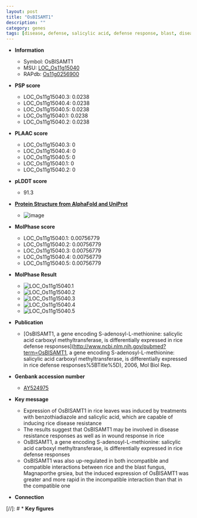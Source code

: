 ```yaml
---
layout: post
title: "OsBISAMT1"
description: ""
category: genes
tags: [disease, defense, salicylic acid, defense response, blast, disease resistance]
---
```


* **Information**  
    + Symbol: OsBISAMT1  
    + MSU: [LOC_Os11g15040](http://rice.plantbiology.msu.edu/cgi-bin/ORF_infopage.cgi?orf=LOC_Os11g15040)  
    + RAPdb: [Os11g0256900](http://rapdb.dna.affrc.go.jp/viewer/gbrowse_details/irgsp1?name=Os11g0256900)  

* **PSP score**  
    + LOC_Os11g15040.3: 0.0238 
    + LOC_Os11g15040.4: 0.0238 
    + LOC_Os11g15040.5: 0.0238 
    + LOC_Os11g15040.1: 0.0238 
    + LOC_Os11g15040.2: 0.0238 

* **PLAAC score**  
    + LOC_Os11g15040.3: 0 
    + LOC_Os11g15040.4: 0 
    + LOC_Os11g15040.5: 0 
    + LOC_Os11g15040.1: 0 
    + LOC_Os11g15040.2: 0 

* **pLDDT score**
    + 91.3

* **[Protein Structure from AlphaFold and UniProt](https://www.uniprot.org/uniprotkb/C7J9B3/entry#structure)**
    + ![image](https://ricepsp.github.io/images/C/AF-C7J9B3-F1.png)

* **MolPhase score**
    + LOC_Os11g15040.1: 0.00756779
    + LOC_Os11g15040.2: 0.00756779
    + LOC_Os11g15040.3: 0.00756779
    + LOC_Os11g15040.4: 0.00756779
    + LOC_Os11g15040.5: 0.00756779

* **MolPhase Result**
    + ![LOC_Os11g15040.1](https://304243504.github.io/Pictures/LOC_Os11g/LOC_Os11g15040.1.png)
    + ![LOC_Os11g15040.2](https://304243504.github.io/Pictures/LOC_Os11g/LOC_Os11g15040.2.png)
    + ![LOC_Os11g15040.3](https://304243504.github.io/Pictures/LOC_Os11g/LOC_Os11g15040.3.png)
    + ![LOC_Os11g15040.4](https://304243504.github.io/Pictures/LOC_Os11g/LOC_Os11g15040.4.png)
    + ![LOC_Os11g15040.5](https://304243504.github.io/Pictures/LOC_Os11g/LOC_Os11g15040.5.png)

* **Publication**  
    + [OsBISAMT1, a gene encoding S-adenosyl-L-methionine: salicylic acid carboxyl methyltransferase, is differentially expressed in rice defense responses](http://www.ncbi.nlm.nih.gov/pubmed?term=OsBISAMT1, a gene encoding S-adenosyl-L-methionine: salicylic acid carboxyl methyltransferase, is differentially expressed in rice defense responses%5BTitle%5D), 2006, Mol Biol Rep.

* **Genbank accession number**  
    + [AY524975](http://www.ncbi.nlm.nih.gov/nuccore/AY524975)

* **Key message**  
    + Expression of OsBISAMT1 in rice leaves was induced by treatments with benzothiadiazole and salicylic acid, which are capable of inducing rice disease resistance
    + The results suggest that OsBISAMT1 may be involved in disease resistance responses as well as in wound response in rice
    + OsBISAMT1, a gene encoding S-adenosyl-L-methionine: salicylic acid carboxyl methyltransferase, is differentially expressed in rice defense responses
    + OsBISAMT1 was also up-regulated in both incompatible and compatible interactions between rice and the blast fungus, Magnaporthe grsiea, but the induced expression of OsBISAMT1 was greater and more rapid in the incompatible interaction than that in the compatible one

* **Connection**  

[//]: # * **Key figures**  


